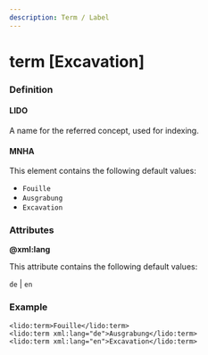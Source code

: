 ```yaml
---
description: Term / Label
---
```


# term \[Excavation]

### Definition

#### LIDO

A name for the referred concept, used for indexing.

#### MNHA

This element contains the following default values:

* `Fouille`
* `Ausgrabung`
* `Excavation`

### Attributes

**@xml:lang**

This attribute contains the following default values:

`de` | `en`

### Example

```markup
<lido:term>Fouille</lido:term>
<lido:term xml:lang="de">Ausgrabung</lido:term>
<lido:term xml:lang="en">Excavation</lido:term>
```
